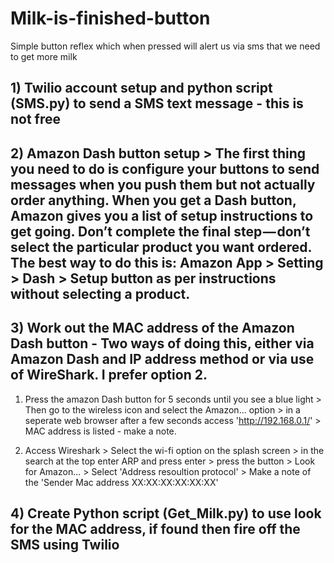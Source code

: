 # Milk-is-finished-button
Simple button reflex which when pressed will alert us via sms that we need to get more milk

## 1) Twilio account setup and python script (SMS.py) to send a SMS text message - this is not free

## 2) Amazon Dash button setup > The first thing you need to do is configure your buttons to send messages when you push them but not actually order anything. When you get a Dash button, Amazon gives you a list of setup instructions to get going. **Don’t complete the final step — don’t select the particular product you want ordered.** The best way to do this is: Amazon App > Setting > Dash > Setup button as per instructions without selecting a product.

## 3) Work out the MAC address of the Amazon Dash button - Two ways of doing this, either via Amazon Dash and IP address method or via use of WireShark. I prefer option 2.

   1) Press the amazon Dash button for 5 seconds until you see a blue light > Then go to the wireless icon and select the Amazon... option > in a seperate web browser after a few seconds access 'http://192.168.0.1/' > MAC address is listed - make a note.

   2) Access Wireshark > Select the wi-fi option on the splash screen > in the search at the top enter ARP and press enter > press the button > Look for Amazon... > Select 'Address resoultion protocol' > Make a note of the 'Sender Mac address XX:XX:XX:XX:XX:XX'

## 4) Create Python script (Get_Milk.py) to use look for the MAC address, if found then fire off the SMS using Twilio
